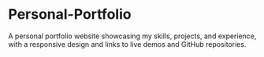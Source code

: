 # Personal-Portfolio
A personal portfolio website showcasing my skills, projects, and experience, with a responsive design and links to live demos and GitHub repositories.

